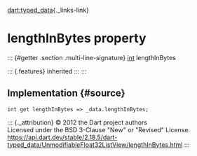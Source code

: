 [dart:typed\_data](../../dart-typed_data/dart-typed_data-library){._links-link}

lengthInBytes property
======================

::: {#getter .section .multi-line-signature}
[int](../../dart-core/int-class) lengthInBytes

::: {.features}
inherited
:::
:::

Implementation {#source}
--------------

``` {.language-dart data-language="dart"}
int get lengthInBytes => _data.lengthInBytes;
```

::: {._attribution}
© 2012 the Dart project authors\
Licensed under the BSD 3-Clause \"New\" or \"Revised\" License.\
<https://api.dart.dev/stable/2.18.5/dart-typed_data/UnmodifiableFloat32ListView/lengthInBytes.html>
:::
